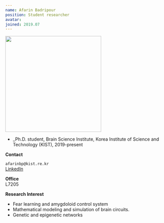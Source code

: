 ```yaml
---
name: Afarin Badripour
position: Student researcher
avatar: 
joined: 2019.07
---
```


<img width="300" src="{{site.baseurl}}/images/people/{{page.avatar}}" data-action="zoom">

- _Ph.D. student, Brain Science Institute, Korea Institute of Science and Technology (KIST), 2019-present

**Contact**<br>

<i class="fa fa-envelope-o"></i>  `afarinbp@kist.re.kr`<br>
<i class="fa fa-linkedin-square" aria-hidden="true"></i> [LinkedIn](https://www.linkedin.com/in/afarin-badripour-0b932b4a/) <br>


**Office**<br>
L7205<br>

**Research Interest**
- Fear learning and amygdoloid control system
- Mathematical modeling and simulation of brain circuits.
- Genetic and epigenetic networks

